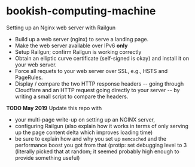 # bookish-computing-machine
Setting up an Nginx web server with Railgun

- Build up a web server (nginx) to serve a landing page.
- Make the web server available over IPv6 **only**
- Setup Railgun; confirm Railgun is working correctly
- Obtain an elliptic curve certificate (self-signed is okay) and install it on your web server. 
- Force all requets to your web server over SSL, e.g., HSTS and PageRules.
- Display / compare the two HTTP response headers -- going through Cloudflare and an HTTP request going directly to your server -- by writing a small script to compare the headers.


**TODO May 2019** Update this repo with 
- your multi-page write-up on setting up an NGINX server, 
- configuring Railgun (also explain how it works in terms of only serving up the page content delta which improves loading time)
- be sure to explain how and why you set up `memcached` and the performance boost you got from that (protip: set debugging level to 3 (literally picked that at random; it seemed probably high enough to provide something useful)
